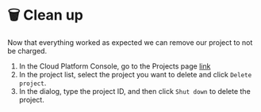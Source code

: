 # 🗑️ Clean up
Now that everything worked as expected we can remove our project to not be charged.

1. In the Cloud Platform Console, go to the Projects page [link](https://console.cloud.google.com/iam-admin/projects?_ga=2.123784330.-1483034511.1501248291)
2. In the project list, select the project you want to delete and click `Delete project`.
3. In the dialog, type the project ID, and then click `Shut down` to delete the project.
